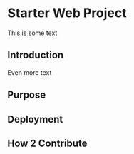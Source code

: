 # Starter Web Project

This is some text

## Introduction

Even more text

## Purpose

## Deployment

## How 2 Contribute